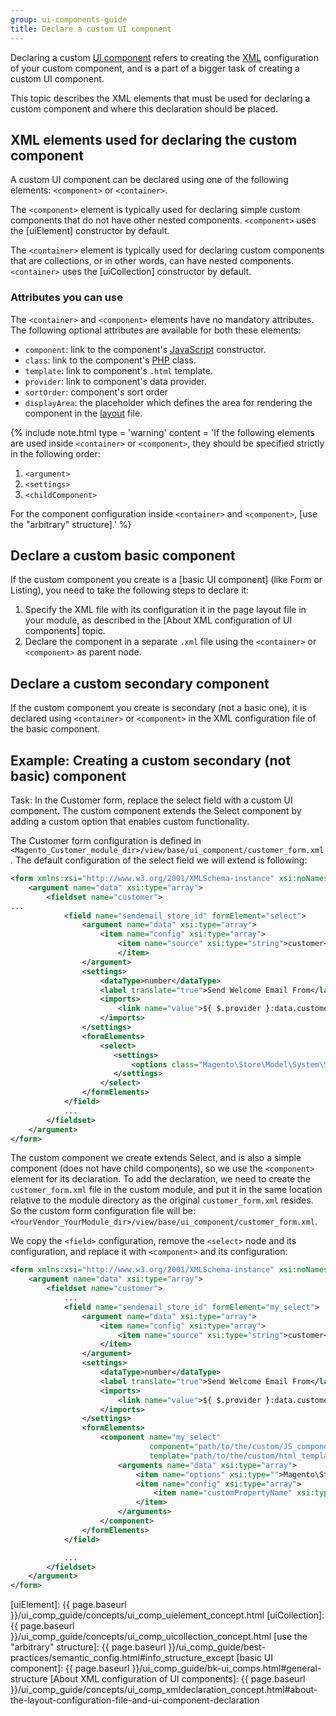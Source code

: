 ```yaml
---
group: ui-components-guide
title: Declare a custom UI component
---
```


Declaring a custom [UI component](https://glossary.magento.com/ui-component) refers to creating the [XML](https://glossary.magento.com/xml) configuration of your custom component, and is a part of a bigger task of creating a custom UI component.

This topic describes the XML elements that must be used for declaring a custom component and where this declaration should be placed.

## XML elements used for declaring the custom component

A custom UI component can be declared using one of the following elements: `<component>` or `<container>`.

The `<component>` element is typically used for declaring simple custom components that do not have other nested components. `<component>` uses the [uiElement] constructor by default.

The `<container>` element is typically used for declaring custom components that are collections, or in other words, can have nested components. `<container>` uses the [uiCollection] constructor by default.

### Attributes you can use

The `<container>` and `<component>` elements have no mandatory attributes. The following optional attributes are available for both these elements:

-  `component`: link to the component's [JavaScript](https://glossary.magento.com/javascript) constructor.
-  `class`: link to the component's [PHP](https://glossary.magento.com/php) class.
-  `template`: link to component's `.html` template.
-  `provider`: link to component's data provider.
-  `sortOrder`: component's sort order
-  `displayArea`: the placeholder which defines the area for rendering the component in the [layout](https://glossary.magento.com/layout) file.

{%
include note.html
type = 'warning'
content = 'If the following elements are used inside `<container>` or `<component>`, they should be specified strictly in the following order:

1. `<argument>`
1. `<settings>`
1. `<childComponent>`

For the component configuration inside `<container>` and `<component>`, [use the "arbitrary" structure].'
%}

## Declare a custom basic component

If the custom component you create is a [basic UI component] (like Form or Listing), you need to take the following steps to declare it:

1. Specify the XML file with its configuration it in the page layout file in your module, as described in the [About XML configuration of UI components] topic.
1. Declare the component in a separate `.xml` file using the `<container>` or `<component>` as parent node.

## Declare a custom secondary component

If the custom component you create is secondary (not a basic one), it is declared using  `<container>` or `<component>` in the XML configuration file of the basic component.

## Example: Creating a custom secondary (not basic) component

Task: In the Customer form, replace the select field with a custom UI component. The custom component extends the Select component by adding a custom option that enables custom functionality.

The Customer form configuration is defined in `<Magento_Customer_module_dir>/view/base/ui_component/customer_form.xml`. The default configuration of the select field we will extend is following:

```xml
<form xmlns:xsi="http://www.w3.org/2001/XMLSchema-instance" xsi:noNamespaceSchemaLocation="urn:magento:module:Magento_Ui:etc/ui_configuration.xsd">
    <argument name="data" xsi:type="array">
        <fieldset name="customer">
...
            <field name="sendemail_store_id" formElement="select">
                <argument name="data" xsi:type="array">
                    <item name="config" xsi:type="array">
                        <item name="source" xsi:type="string">customer</item>
                        </item>
                </argument>
                <settings>
                    <dataType>number</dataType>
                    <label translate="true">Send Welcome Email From</label>
                    <imports>
                        <link name="value">${ $.provider }:data.customer.store_id</link>
                    </imports>
                </settings>
                <formElements>
                    <select>
                       <settings>
                           <options class="Magento\Store\Model\System\Store"/>
                       </settings>
                    </select>
                </formElements>
            </field>
            ...
        </fieldset>
    </argument>
</form>
```

The custom component we create extends Select, and is also a simple component (does not have child components), so we use the `<component>` element for its declaration. To add the declaration, we need to create the `customer_form.xml` file in the custom module, and put it in the same location relative to the module directory as the original `customer_form.xml` resides. So the custom form configuration file will be: `<YourVendor_YourModule_dir>/view/base/ui_component/customer_form.xml`.

We copy the `<field>` configuration, remove the `<select>` node and its configuration, and replace it with `<component>` and its configuration:

```xml
<form xmlns:xsi="http://www.w3.org/2001/XMLSchema-instance" xsi:noNamespaceSchemaLocation="urn:magento:module:Magento_Ui:etc/ui_configuration.xsd">
    <argument name="data" xsi:type="array">
        <fieldset name="customer">
            ...
            <field name="sendemail_store_id" formElement="my_select">
                <argument name="data" xsi:type="array">
                    <item name="config" xsi:type="array">
                        <item name="source" xsi:type="string">customer</item>
                    </item>
                </argument>
                <settings>
                    <dataType>number</dataType>
                    <label translate="true">Send Welcome Email From</label>
                    <imports>
                        <link name="value">${ $.provider }:data.customer.store_id</link>
                    </imports>
                </settings>
                <formElements>
                    <component name="my_select"
                               component="path/to/the/custom/JS_component"
                               template="path/to/the/custom/html_template">
                        <arguments name="data" xsi:type="array">
                            <item name="options" xsi:type="">Magento\Store\Model\System\Store</item>
                            <item name="config" xsi:type="array">
                                <item name="customPropertyName" xsi:type="string">customPropertyValue</item>
                            </item>
                        </arguments>
                    </component>
                </formElements>
            </field>

            ...
        </fieldset>
    </argument>
</form>
```

<!-- Link Definitions -->

[uiElement]: {{ page.baseurl }}/ui_comp_guide/concepts/ui_comp_uielement_concept.html
[uiCollection]: {{ page.baseurl }}/ui_comp_guide/concepts/ui_comp_uicollection_concept.html
[use the "arbitrary" structure]: {{ page.baseurl }}/ui_comp_guide/best-practices/semantic_config.html#info_structure_except
[basic UI component]: {{ page.baseurl }}/ui_comp_guide/bk-ui_comps.html#general-structure
[About XML configuration of UI components]: {{ page.baseurl }}/ui_comp_guide/concepts/ui_comp_xmldeclaration_concept.html#about-the-layout-configuration-file-and-ui-component-declaration
